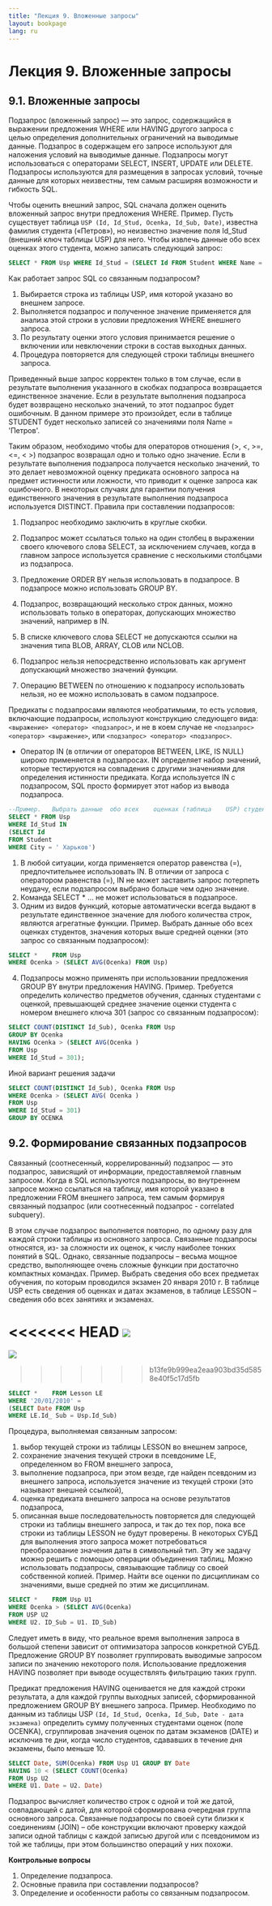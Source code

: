 ```yaml
---
title: "Лекция 9. Вложенные запросы"
layout: bookpage
lang: ru
---
```


# Лекция 9. Вложенные запросы

## 9.1.	Вложенные запросы

Подзапрос (вложенный запрос) — это запрос, содержащийся в выражении предложения WHERE или HAVING другого запроса с  
целью определения дополнительных ограничений на выводимые данные. Подзапрос в содержащем его запросе используют для  наложения условий на выводимые данные. Подзапросы могут использоваться с операторами SELECT, INSERT, UPDATE или DELETE.
Подзапросы используются для размещения в запросах условий, точные данные для которых неизвестны, тем самым расширяя возможности и гибкость SQL.

Чтобы оценить внешний запрос, SQL сначала должен оценить вложенный запрос внутри предложения WHERE.
Пример. Пусть существует таблица `USP (Id, Id_Stud, Ocenka, Id_Sub, Date)`, известна фамилия студента («Петров»), но неизвестно значение поля Id_Stud (внешний ключ таблицы USP) для него. Чтобы извлечь данные обо всех оценках этого студента, можно записать следующий запрос:

```sql
SELECT * FROM Usp WHERE Id_Stud = (SELECT Id FROM Student WHERE Name = 'Петров')
```

Как работает запрос SQL со связанным подзапросом?

1.	Выбирается строка из таблицы USP, имя которой указано во внешнем запросе.
2.	Выполняется подзапрос и полученное значение применяется для анализа этой строки в условии предложения WHERE внешнего запроса.
3.	По результату оценки этого условия принимается решение о включении или невключении строки в состав выходных данных.
4.	Процедура повторяется для следующей строки таблицы внешнего запроса.

Приведенный выше запрос корректен только в том случае, если в результате выполнения указанного в скобках подзапроса возвращается единственное значение. Если в результате выполнения подзапроса будет возвращено несколько значений, то этот подзапрос будет ошибочным. В данном примере это произойдет, если в таблице STUDENT будет несколько записей со значениями поля Name = 'Петров'.

Таким образом, необходимо чтобы для операторов отношения (>, <, >=, <=, < >) подзапрос возвращал одно и только одно значение. Если в результате выполнения подзапроса получается несколько значений, то это делает невозможной оценку предиката основного запроса на предмет истинности или ложности, что приводит к оценке запроса как ошибочного.
В некоторых случаях для гарантии получения единственного значения в результате выполнения подзапроса используется DISTINCT.
Правила при составлении подзапросов:

1.	Подзапрос необходимо заключить в круглые скобки.
 
2.	Подзапрос может ссылаться только на один столбец в выражении своего ключевого слова SELECT, за исключением случаев, когда в главном запросе используется сравнение с несколькими столбцами из подзапроса.
3.	Предложение ORDER BY нельзя использовать в подзапросе. В подзапросе можно использовать GROUP BY.
4.	Подзапрос, возвращающий несколько строк данных, можно использовать только в операторах, допускающих множество значений, например в IN.
5.	В списке ключевого слова SELECT не допускаются ссылки на значения типа BLOB, ARRAY, CLOB или NCLOB.
6.	Подзапрос нельзя непосредственно использовать как аргумент допускающий множество значений функции.
7.	Операцию BETWEEN по отношению к подзапросу использовать нельзя, но ее можно использовать в самом подзапросе.

Предикаты с подзапросами являются необратимыми, то есть условия, включающие подзапросы, используют конструкцию следующего вида: `<выражение> <оператор> <подзапрос>`, и не в коем случае не `<подзапрос> <оператор> <выражение>`, или `<подзапрос> <оператор> <подзапрос>`.

-	Оператор IN (в отличии от операторов BETWEEN, LIKE, IS NULL) широко применяется в подзапросах. IN определяет набор значений, которые тестируются на совпадения с другими значениями для определения истинности предиката. Когда используется IN с подзапросом, SQL просто формирует этот набор из вывода подзапроса.

```sql
--Пример.	Выбрать	данные	обо	всех	оценках	(таблица	USP) студентов из Харькова: 
SELECT * FROM Usp
WHERE Id_Stud IN
(SELECT Id
FROM Student
WHERE City = ' Харьков')
```

1. В любой ситуации, когда применяется оператор равенства (=), предпочтительнее использовать IN. В отличии от запроса с оператором равенства (=), IN не может заставить запрос потерпеть неудачу, если подзапросом выбрано больше чем одно значение.
2.	Команда SELECT * … не может использоваться в подзапросе.
3.	Одним из видов функций, которые автоматически всегда выдают в результате единственное значение для любого количества строк, являются агрегатные функции.
Пример. Выбрать данные обо всех оценках студентов, значения которых выше средней оценки (это запрос со связанным подзапросом):
```sql
SELECT *	FROM Usp
WHERE Ocenka > (SELECT AVG(Ocenka) FROM Usp)
```
4. Подзапросы можно применять при использовании предложения
GROUP BY внутри предложения HAVING.
Пример. Требуется определить количество предметов обучения, сданных студентами с оценкой, превышающей среднее значение оценки студента с номером внешнего ключа 301 (запрос со связанным подзапросом):

```sql
SELECT COUNT(DISTINCT Id_Sub), Ocenka FROM Usp
GROUP BY Ocenka
HAVING Ocenka > (SELECT AVG(Ocenka )
FROM Usp
WHERE Id_Stud = 301);
```
Иной вариант решения задачи

```sql
SELECT COUNT(DISTINCT Id_Sub), Ocenka FROM Usp
WHERE Ocenka > (SELECT AVG( Ocenka )
FROM Usp
WHERE Id_Stud = 301)
GROUP BY OCENKA
```

## 9.2.	Формирование связанных подзапросов

Связанный (соотнесенный, коррелированный) подзапрос — это подзапрос, зависящий от информации, предоставляемой главным запросом. Когда в SQL используются подзапросы, во внутреннем запросе можно ссылаться на таблицу, имя которой указано в предложении FROM внешнего запроса, тем самым формируя связанный подзапрос (или соотнесенный подзапрос - correlated subquery). 

В этом случае подзапрос выполняется повторно, по одному разу для каждой строки таблицы из основного запроса. Связанные подзапросы относятся, из- за сложности их оценок, к числу наиболее тонких понятий в SQL. Однако, связанные подзапросы – весьма мощное средство, выполняющее очень сложные функции при достаточно компактных командах.
Пример. Выбрать сведения обо всех предметах обучения, по которым проводился экзамен 20 января 2010 г. В таблице USP есть сведения об оценках и датах экзаменов, в таблице LESSON – сведения обо всех занятиях и экзаменах.

<<<<<<< HEAD
![](../assets/images/8-02.jpg)
=======
![](../assets/images/9-01.jpg)
>>>>>>> b13fe9b999ea2eaa903bd35d5858e40f5c17d5fb

```sql
SELECT *	FROM Lesson LE
WHERE '20/01/2010' = 
(SELECT Date FROM Usp
WHERE LE.Id_ Sub = Usp.Id_Sub)
```
Процедура, выполняемая связанным запросом:
1. выбор текущей строки из таблицы LESSON во внешнем запросе,
2.	сохранение	значения	текущей	строки	в	псевдониме	LE,
определенном во FROM внешнего запроса,
3.	выполнение подзапроса, при этом везде, где найден псевдоним из внешнего запроса, используется значение из текущей строки (это называют внешней ссылкой),
4.	оценка предиката внешнего запроса на основе результатов подзапроса,
5.	описанная выше последовательность повторяется для следующей строки из таблицы внешнего запроса, и так до тех пор, пока все строки из таблицы LESSON не будут проверены.
В некоторых СУБД для выполнения этого запроса может потребоваться преобразование значения даты в символьный тип.
Эту же задачу можно решить с помощью операции объединения таблиц.
Можно использовать подзапросы, связывающие таблицу со своей собственной копией.
Пример. Найти все оценки по дисциплинам со значениями, выше средней по этим же дисциплинам.

```sql
SELECT *	FROM Usp U1
WHERE Ocenka > (SELECT AVG(Ocenka)
FROM USP U2
WHERE U2. ID_Sub = U1. ID_Sub)
```

Следует иметь в виду, что реальное время выполнения запроса в большой степени зависит от оптимизатора запросов конкретной СУБД.
Предложение GROUP BY позволяет группировать выводимые запросом записи по значению некоторого поля. Использование предложения HAVING позволяет при выводе осуществлять фильтрацию таких групп.


Предикат предложения HAVING оценивается не для каждой строки результата, а для каждой группы выходных записей, сформированной предложением GROUP BY внешнего запроса.
Пример. Необходимо по данным из таблицы USP `(Id, Id_Stud, Ocenka, Id_Sub, Date - дата экзамена)` определить сумму полученных студентами оценок (поле OCENKA), сгруппировав значения оценок по датам экзаменов (DATE) и исключив те дни, когда число студентов, сдававших в течение дня экзамены, было меньше 10.

```sql
SELECT Date, SUM(Ocenka) FROM Usp U1 GROUP BY Date
HAVING 10 < (SELECT COUNT(Ocenka)
FROM Usp U2
WHERE U1. Date = U2. Date)
```

Подзапрос вычисляет количество строк с одной и той же датой, совпадающей с датой, для которой сформирована очередная группа основного запроса.
Связанные подзапросы по своей сути близки к соединениям (JOIN) – обе конструкции включают проверку каждой записи одной таблицы с каждой записью другой или с псевдонимом из той же таблицы, при этом большинство операций у них похожи.

**Контрольные вопросы**

1.	Определение подзапроса.
2.	Основные правила при составлении подзапросов?
3.	Определение и особенности работы со связанным подзапросом.